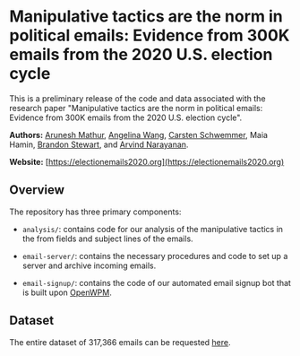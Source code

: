 # Manipulative tactics are the norm in political emails: Evidence from 300K emails from the 2020 U.S. election cycle

This is a preliminary release of the code and data associated with the research paper "Manipulative tactics are the norm in political emails: Evidence from 300K emails from the 2020 U.S. election cycle".

**Authors:** [Arunesh Mathur](http://aruneshmathur.co.in), [Angelina Wang](https://angelina-wang.github.io/), [Carsten Schwemmer](https://www.carstenschwemmer.com/), Maia Hamin, [Brandon Stewart](https://scholar.princeton.edu/bstewart/home), and [Arvind Narayanan](http://randomwalker.info).
  
**Website:** [https://electionemails2020.org](https://electionemails2020.org)

## Overview

The repository has three primary components:

* `analysis/`: contains code for our analysis of the manipulative tactics in the from fields and subject lines of the emails.

* `email-server/`: contains the necessary procedures and code to set up a server and archive incoming emails.

* `email-signup/`: contains the code of our automated email signup bot that is built upon [OpenWPM](https://github.com/mozilla/openwpm).


## Dataset

The entire dataset of 317,366 emails can be requested [here](https://electionemails2020.org/#data).
